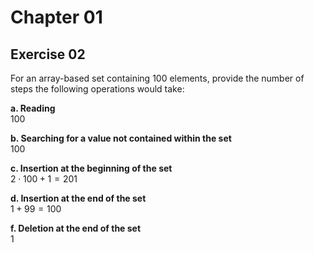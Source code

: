 
# Chapter 01

## Exercise 02

For an array-based set containing 100 elements, provide the number of steps the following operations would take:

**a. Reading**  
$100$

**b. Searching for a value not contained within the set**  
$100$

**c. Insertion at the beginning of the set**  
$2\cdot 100 + 1 = 201$

**d. Insertion at the end of the set**  
$1 + 99 = 100$

**f. Deletion at the end of the set**  
$1$
